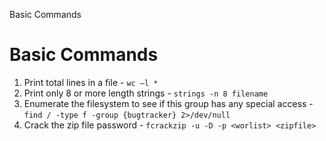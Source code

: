 Basic Commands

# Basic Commands

1.  Print total lines in a file - `wc –l *`
2.  Print only 8 or more length strings - `strings -n 8 filename`
3.  Enumerate the filesystem to see if this group has any special access - `find / -type f -group {bugtracker} 2>/dev/null`
4. Crack the zip file password - `fcrackzip -u -D -p <worlist> <zipfile>`